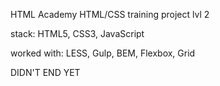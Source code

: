 HTML Academy HTML/CSS training project lvl 2

stack: HTML5, CSS3, JavaScript

worked with: LESS, Gulp, BEM, Flexbox, Grid

DIDN'T END YET

